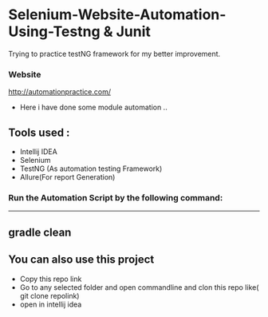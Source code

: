 # Selenium-Website-Automation-Using-Testng & Junit 
Trying to practice testNG framework for my better improvement.

### Website
http://automationpractice.com/  
- Here i have done some module automation .. 


## Tools used :
- Intellij IDEA
- Selenium
- TestNG (As automation testing Framework)
- Allure(For report Generation)

### Run the Automation Script by the following command:
---
gradle clean 
---

## You can also use this project 
- Copy this repo link 
- Go to any selected folder and open commandline and clon this repo like( git clone repolink)
- open in intellij idea 


